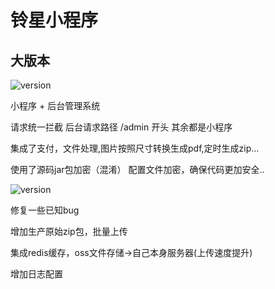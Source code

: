 # 铃星小程序

## 大版本 
![version](https://img.shields.io/badge/version-20220915-brightgreen.svg)

小程序 + 后台管理系统

请求统一拦截 后台请求路径 /admin 开头 其余都是小程序 

集成了支付，文件处理,图片按照尺寸转换生成pdf,定时生成zip...

使用了源码jar包加密（混淆） 配置文件加密，确保代码更加安全..

![version](https://img.shields.io/badge/version-20230301-brightgreen.svg)

修复一些已知bug

增加生产原始zip包，批量上传

集成redis缓存，oss文件存储->自己本身服务器(上传速度提升)

增加日志配置

